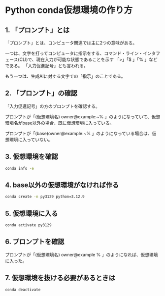 # Python conda仮想環境の作り方

## 1. 「プロンプト」とは
「プロンプト」とは、コンピュータ関連では主に2つの意味がある。

一つは、文字を打ってコンピュータに指示をする、コマンド・ライン・インタフェース(CLI)で、現在入力が可能な状態であることを示す
「\>」「\$ 」「% 」などである。
「入力促進記号」とも言われる。

もう一つは、生成AIに対する文字での「指示」のことである。

## 2. 「プロンプト」の確認

「入力促進記号」の方のプロンプトを確認する。

プロンプトが「(仮想環境名) owner@example:~\% 」のようになっていて、仮想環境名がbase以外の場合、既に仮想環境に入っている。

プロンプトが「(base)owner@example:~\% 」のようになっている場合は、仮想環境に入っていない。


## 3. 仮想環境を確認

```sh
conda info -e
```

## 4. base以外の仮想環境がなければ作る

```sh
conda create -n py3129 python=3.12.9
```

## 5. 仮想環境に入る

```sh
conda activate py3129
```

## 6. プロンプトを確認

プロンプトが「(仮想環境名) owner@example % 」のようになれば、仮想環境に入った。

## 7. 仮想環境を抜ける必要があるときは
```sh
conda deactivate
```

